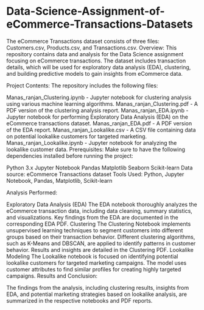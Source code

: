 # Data-Science-Assignment-of-eCommerce-Transactions-Datasets
The eCommerce Transactions dataset consists of three files: Customers.csv, Products.csv, and Transactions.csv.
Overview: This repository contains data and analysis for the Data Science assignment focusing on eCommerce transactions. The dataset includes transaction details, which will be used for exploratory data analysis (EDA), clustering, and building predictive models to gain insights from eCommerce data.

Project Contents: The repository includes the following files:

Manas_ranjan_Clustering.ipynb - Jupyter notebook for clustering analysis using various machine learning algorithms.
Manas_ranjan_Clustering.pdf - A PDF version of the clustering analysis report.
Manas_ranjan_EDA.ipynb - Jupyter notebook for performing Exploratory Data Analysis (EDA) on the eCommerce transactions dataset.
Manas_ranjan_EDA.pdf - A PDF version of the EDA report.
Manas_ranjan_Lookalike.csv - A CSV file containing data on potential lookalike customers for targeted marketing.
Manas_ranjan_Lookalike.ipynb - Jupyter notebook for analyzing the lookalike customer data.
Prerequisites: Make sure to have the following dependencies installed before running the project:

Python 3.x
Jupyter Notebook
Pandas
Matplotlib
Seaborn
Scikit-learn
Data source: eCommerce Transactions dataset
Tools Used: Python, Jupyter Notebook, Pandas, Matplotlib, Scikit-learn

Analysis Performed:

Exploratory Data Analysis (EDA) The EDA notebook thoroughly analyzes the eCommerce transaction data, including data cleaning, summary statistics, and visualizations. Key findings from the EDA are documented in the corresponding EDA PDF.
Clustering The Clustering Notebook implements unsupervised learning techniques to segment customers into different groups based on their transaction behavior. Different clustering algorithms, such as K-Means and DBSCAN, are applied to identify patterns in customer behavior. Results and insights are detailed in the Clustering PDF.
Lookalike Modeling The Lookalike notebook is focused on identifying potential lookalike customers for targeted marketing campaigns. The model uses customer attributes to find similar profiles for creating highly targeted campaigns.
Results and Conclusion:

The findings from the analysis, including clustering results, insights from EDA, and potential marketing strategies based on lookalike analysis, are summarized in the respective notebooks and PDF reports.
